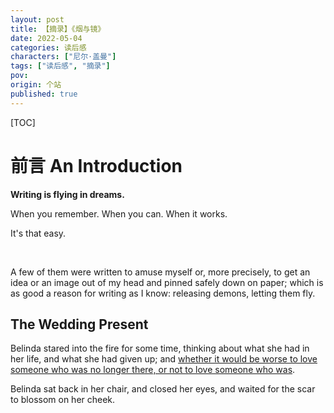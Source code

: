 ```yaml
---
layout: post
title: 【摘录】《烟与镜》
date: 2022-05-04
categories: 读后感
characters: ["尼尔·盖曼"]
tags: ["读后感", "摘录"]
pov: 
origin: 个站
published: true
---
```


[TOC]

# 前言 An Introduction

**Writing is flying in dreams.**

When you remember. When you can. When it works.

It's that easy.

<br>

A few of them were written to amuse myself or, more precisely, to get an idea or an image out of my head and pinned safely down on paper; which is as good a reason for writing as I know: releasing demons, letting them fly.

## The Wedding Present

Belinda stared into the fire for some time, thinking about what she had in her life, and what she had given up; and <u>whether it would be worse to love someone who was no longer there, or not to love someone who was</u>.

Belinda sat back in her chair, and closed her eyes, and waited for the scar to blossom on her cheek.

